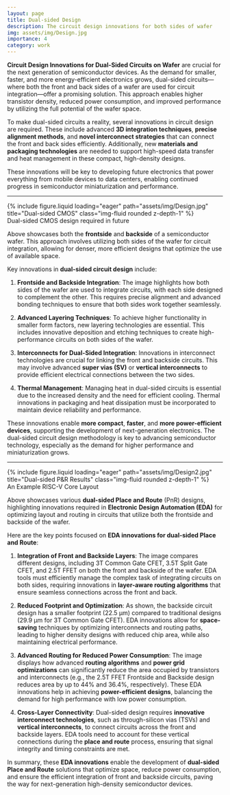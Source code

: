 ```yaml
---
layout: page
title: Dual-sided Design
description: The circuit design innovations for both sides of wafer 
img: assets/img/Design.jpg
importance: 4
category: work
---
```

**Circuit Design Innovations for Dual-Sided Circuits on Wafer** are crucial for the next generation of semiconductor devices. As the demand for smaller, faster, and more energy-efficient electronics grows, dual-sided circuits—where both the front and back sides of a wafer are used for circuit integration—offer a promising solution. This approach enables higher transistor density, reduced power consumption, and improved performance by utilizing the full potential of the wafer space.

To make dual-sided circuits a reality, several innovations in circuit design are required. These include advanced **3D integration techniques**, **precise alignment methods**, and **novel interconnect strategies** that can connect the front and back sides efficiently. Additionally, new **materials and packaging technologies** are needed to support high-speed data transfer and heat management in these compact, high-density designs.

These innovations will be key to developing future electronics that power everything from mobile devices to data centers, enabling continued progress in semiconductor miniaturization and performance.

---
<div class="row">
    <div class="col-sm mt-3 mt-md-0">
        {% include figure.liquid loading="eager" path="assets/img/Design.jpg" title="Dual-sided CMOS" class="img-fluid rounded z-depth-1" %}
    </div>
</div>
<div class="caption">
   Dual-sided CMOS design required in future
</div>

Above showcases both the **frontside** and **backside** of a semiconductor wafer. This approach involves utilizing both sides of the wafer for circuit integration, allowing for denser, more efficient designs that optimize the use of available space.

Key innovations in **dual-sided circuit design** include:

1. **Frontside and Backside Integration**: The image highlights how both sides of the wafer are used to integrate circuits, with each side designed to complement the other. This requires precise alignment and advanced bonding techniques to ensure that both sides work together seamlessly.

2. **Advanced Layering Techniques**: To achieve higher functionality in smaller form factors, new layering technologies are essential. This includes innovative deposition and etching techniques to create high-performance circuits on both sides of the wafer.

3. **Interconnects for Dual-Sided Integration**: Innovations in interconnect technologies are crucial for linking the front and backside circuits. This may involve advanced **super vias (SV)** or **vertical interconnects** to provide efficient electrical connections between the two sides.

4. **Thermal Management**: Managing heat in dual-sided circuits is essential due to the increased density and the need for efficient cooling. Thermal innovations in packaging and heat dissipation must be incorporated to maintain device reliability and performance.

These innovations enable **more compact**, **faster**, and **more power-efficient devices**, supporting the development of next-generation electronics. The dual-sided circuit design methodology is key to advancing semiconductor technology, especially as the demand for higher performance and miniaturization grows.

---

<div class="row">
    <div class="col-sm mt-3 mt-md-0">
        {% include figure.liquid loading="eager" path="assets/img/Design2.jpg" title="Dual-sided P&R Results" class="img-fluid rounded z-depth-1" %}
    </div>
</div>
<div class="caption">
   An Example RISC-V Core Layout
</div>

Above showcases various **dual-sided Place and Route** (PnR) designs, highlighting innovations required in **Electronic Design Automation (EDA)** for optimizing layout and routing in circuits that utilize both the frontside and backside of the wafer.

Here are the key points focused on **EDA innovations for dual-sided Place and Route**:

1. **Integration of Front and Backside Layers**: The image compares different designs, including 3T Common Gate CFET, 3.5T Split Gate CFET, and 2.5T FFET on both the front and backside of the wafer. EDA tools must efficiently manage the complex task of integrating circuits on both sides, requiring innovations in **layer-aware routing algorithms** that ensure seamless connections across the front and back.

2. **Reduced Footprint and Optimization**: As shown, the backside circuit design has a smaller footprint (22.5 µm) compared to traditional designs (29.9 µm for 3T Common Gate CFET). EDA innovations allow for **space-saving** techniques by optimizing interconnects and routing paths, leading to higher density designs with reduced chip area, while also maintaining electrical performance.

3. **Advanced Routing for Reduced Power Consumption**: The image displays how advanced **routing algorithms** and **power grid optimizations** can significantly reduce the area occupied by transistors and interconnects (e.g., the 2.5T FFET Frontside and Backside design reduces area by up to 44% and 36.4%, respectively). These EDA innovations help in achieving **power-efficient designs**, balancing the demand for high performance with low power consumption.

4. **Cross-Layer Connectivity**: Dual-sided design requires **innovative interconnect technologies**, such as through-silicon vias (TSVs) and **vertical interconnects**, to connect circuits across the front and backside layers. EDA tools need to account for these vertical connections during the **place and route** process, ensuring that signal integrity and timing constraints are met.

In summary, these **EDA innovations** enable the development of **dual-sided Place and Route** solutions that optimize space, reduce power consumption, and ensure the efficient integration of front and backside circuits, paving the way for next-generation high-density semiconductor devices.